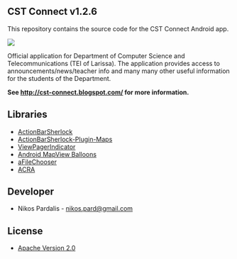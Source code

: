 ## CST Connect v1.2.6


This repository contains the source code for the CST Connect Android app.

<a href="https://play.google.com/store/apps/details?id=com.cst.connect" alt="Download from Google Play">
  <img src="http://www.android.com/images/brand/android_app_on_play_large.png">
</a>

Official application for Department of Computer Science and Telecommunications (TEI of Larissa).
The application provides access to announcements/news/teacher info and many many other useful information for the students of the Department. 

**See http://cst-connect.blogspot.com/ for more information.**


## Libraries

* [ActionBarSherlock](https://github.com/JakeWharton/ActionBarSherlock)
* [ActionBarSherlock-Plugin-Maps](https://github.com/JakeWharton/ActionBarSherlock-Plugin-Maps)
* [ViewPagerIndicator](https://github.com/JakeWharton/Android-ViewPagerIndicator)
* [Android MapView Balloons](https://github.com/jgilfelt/android-mapviewballoons)
* [aFileChooser](https://github.com/iPaulPro/aFileChooser)
* [ACRA](http://code.google.com/p/acra/)

## Developer

* Nikos Pardalis - <nikos.pard@gmail.com>

## License

* [Apache Version 2.0](http://www.apache.org/licenses/LICENSE-2.0.html)